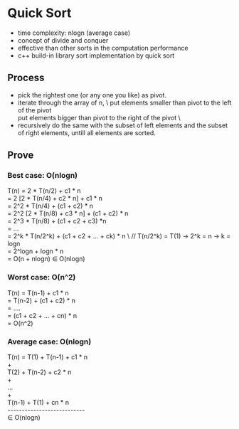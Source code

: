# Quick Sort

- time complexity: nlogn (average case)
- concept of divide and conquer
- effective than other sorts in the computation performance
- c++ build-in library sort implementation by quick sort

## Process
- pick the rightest one (or any one you like) as pivot.
- iterate through the array of n, \ 
  put elements smaller than pivot to the left of the pivot \
  put elements bigger than pivot to the right of the pivot \
- recursively do the same with the subset of left elements and the subset of right elements, untill all elements are sorted.

## Prove
### Best case: O(nlogn)
T(n) = 2 * T(n/2) + c1 * n \
     = 2 [2 * T(n/4) + c2 * n] + c1 * n \
     = 2^2 * T(n/4) + (c1 + c2) * n \
     = 2^2 [2 * T(n/8) + c3 * n] + (c1 + c2) * n \
     = 2^3 * T(n/8) + (c1 + c2 + c3) *n \
     = ... \
     = 2^k * T(n/2^k) + (c1 + c2 + ... + ck) * n \ 
     // T(n/2^k) = T(1) -> 2^k = n -> k = logn \
     = 2^logn + logn * n \
     = O(n + nlogn) ∈ O(nlogn) 

### Worst case: O(n^2)
T(n) = T(n-1) + c1 * n \
     = T(n-2) + (c1 + c2) * n \
     = .... \
     = (c1 + c2 + ... + cn) * n \
     = O(n^2)

### Average case: O(nlogn)
T(n) = T(1) + T(n-1) + c1 * n \
                + \
       T(2) + T(n-2) + c2 * n \
                + \
               ... \
                + \
       T(n-1) + T(1) + cn * n \
    --------------------------- \
       ∈ O(nlogn)